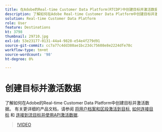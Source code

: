 ```yaml
---
title: 在Adobe的Real-time Customer Data Platform(RTCDP)中创建目标并激活数据
description: 了解如何在Adobe Real-time Customer Data Platform中创建目标并激活数据
solution: Real-time Customer Data Platform
role: User
feature: Destinations
kt: 3798
thumbnail: 29710.jpg
exl-id: 53e23177-0131-44a4-9828-e54e4f279d91
source-git-commit: cc7a77c4dd380ae1bc23dc75608e8e2224dfe78c
workflow-type: tm+mt
source-wordcount: '98'
ht-degree: 0%

---
```


# 创建目标并激活数据

了解如何在Adobe的Real-time Customer Data Platform中创建目标并激活数据。 有关更详细的产品文档，请参阅 [将用户档案和区段激活到目标](https://experienceleague.adobe.com/docs/experience-platform/rtcdp/destinations/dest-tutorials/activate-destinations.html), [如何连接目标](https://experienceleague.adobe.com/docs/experience-platform/rtcdp/destinations/dest-tutorials/connect-destination.html) 和 [连接到流目标并使用API激活数据](https://experienceleague.adobe.com/docs/experience-platform/rtcdp/destinations/api-tutorials/streaming-destinations-api-tutorial.html).

>[!VIDEO](https://video.tv.adobe.com/v/29710?quality=12&learn=on)

